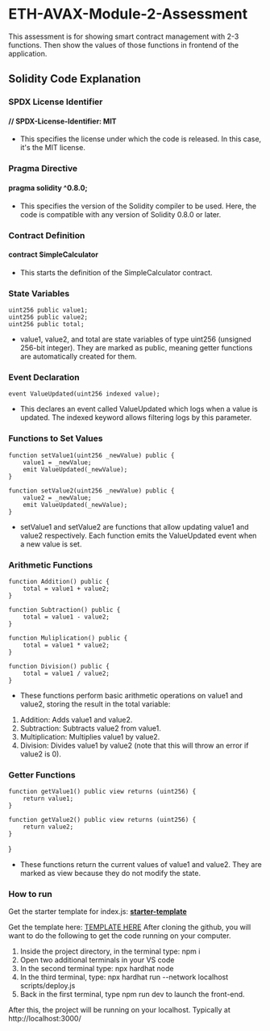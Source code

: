 # ETH-AVAX-Module-2-Assessment
This assessment is for showing smart contract management with 2-3 functions. Then show the values of those functions in frontend of the application.

## Solidity Code Explanation
### SPDX License Identifier
#### // SPDX-License-Identifier: MIT
* This specifies the license under which the code is released. In this case, it's the MIT license.
  
### Pragma Directive
#### pragma solidity ^0.8.0;
* This specifies the version of the Solidity compiler to be used. Here, the code is compatible with any version of Solidity 0.8.0 or later.
  
### Contract Definition
#### contract SimpleCalculator 
* This starts the definition of the SimpleCalculator contract.

### State Variables
    uint256 public value1;
    uint256 public value2;
    uint256 public total;
* value1, value2, and total are state variables of type uint256 (unsigned 256-bit integer). They are marked as public, meaning getter functions are automatically created for them.
  
### Event Declaration
    event ValueUpdated(uint256 indexed value);
* This declares an event called ValueUpdated which logs when a value is updated. The indexed keyword allows filtering logs by this parameter.
  
### Functions to Set Values
    function setValue1(uint256 _newValue) public {
        value1 = _newValue;
        emit ValueUpdated(_newValue);
    }

    function setValue2(uint256 _newValue) public {
        value2 = _newValue;
        emit ValueUpdated(_newValue);
    }
* setValue1 and setValue2 are functions that allow updating value1 and value2 respectively. Each function emits the ValueUpdated event when a new value is set.
  
### Arithmetic Functions
    function Addition() public {
        total = value1 + value2;
    }

    function Subtraction() public {
        total = value1 - value2;
    }

    function Muliplication() public {
        total = value1 * value2;
    }

    function Division() public {
        total = value1 / value2;
    }
    
* These functions perform basic arithmetic operations on value1 and value2, storing the result in the total variable:
1. Addition: Adds value1 and value2.
2. Subtraction: Subtracts value2 from value1.
3. Multiplication: Multiplies value1 by value2.
4. Division: Divides value1 by value2 (note that this will throw an error if value2 is 0).
   
### Getter Functions
    function getValue1() public view returns (uint256) {
        return value1;
    }

    function getValue2() public view returns (uint256) {
        return value2;
    }
}
* These functions return the current values of value1 and value2. They are marked as view because they do not modify the state.

### How to run
Get the starter template for index.js: [**starter-template**](https://github.com/MetacrafterChris/SCM-Starter/tree/main)

Get the template here: [TEMPLATE HERE](https://github.com/MetacrafterChris/SCM-Starter)
After cloning the github, you will want to do the following to get the code running on your computer.

1. Inside the project directory, in the terminal type: npm i
2. Open two additional terminals in your VS code
3. In the second terminal type: npx hardhat node
4. In the third terminal, type: npx hardhat run --network localhost scripts/deploy.js
5. Back in the first terminal, type npm run dev to launch the front-end.

After this, the project will be running on your localhost. 
Typically at http://localhost:3000/
